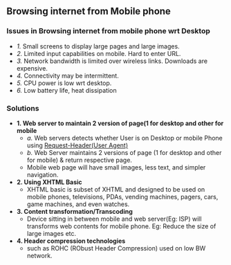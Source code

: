 ## Browsing internet from Mobile phone

### Issues in Browsing internet from mobile phone wrt Desktop
- *1.* Small screens to display large pages and large images.
- *2.* Limited input capabilities on mobile. Hard to enter URL.
- *3.* Network bandwidth is limited over wireless links. Downloads are expensive.
- *4.* Connectivity may be intermittent.
- *5.* CPU power is low wrt desktop.
- *6.* Low battery life, heat dissipation

### Solutions
- **1. Web server to maintain 2 version of page(1 for desktop and other for mobile**
  - *a.* Web servers detects whether User is on Desktop or mobile Phone using [Request-Header(User Agent)](/Networking/OSI-Layers/Layer5/Protocols/HTTP/Request_Response_Header.md)
  - *b.* Web Server maintains 2 versions of page (1 for desktop and other for mobile) & return respective page.
  - Mobile web page will have small images, less text, and simpler navigation.
- **2. Using XHTML Basic**
  - XHTML basic is subset of XHTML and designed to be used on mobile phones, televisions, PDAs, vending machines, pagers, cars, game machines, and even watches.
- **3. Content transformation/Transcoding** 
  - Device sitting in between mobile and web server(Eg: ISP) will transforms web contents for mobile phone. Eg: Reduce the size of large images etc.
- **4. Header compression technologies**
  - such as ROHC (RObust Header Compression) used on low BW network.
